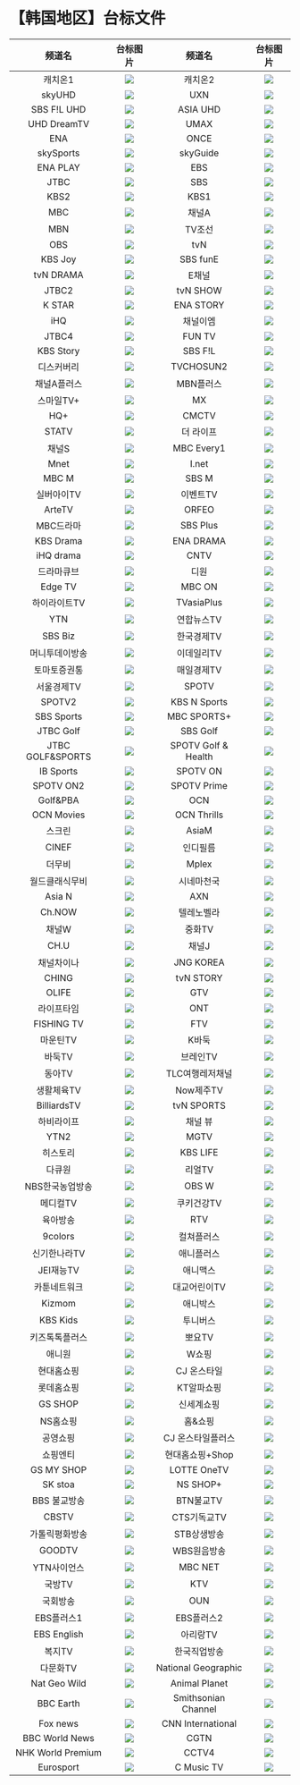# 【韩国地区】台标文件
|频道名|台标图片|频道名|台标图片|
|:---:|:---:|:---:|:---:|
|캐치온1|<img src="https://raw.githubusercontent.com/atsushi444/iptv/main/logo/kr/No.62.png">|캐치온2|<img src="https://raw.githubusercontent.com/atsushi444/iptv/main/logo/kr/No.63.png">|
|skyUHD|<img src="https://raw.githubusercontent.com/atsushi444/iptv/main/logo/kr/No.127.png">|UXN|<img src="https://raw.githubusercontent.com/atsushi444/iptv/main/logo/kr/No.128.png">|
|SBS F!L UHD|<img src="https://raw.githubusercontent.com/atsushi444/iptv/main/logo/kr/No.129.png">|ASIA UHD|<img src="https://raw.githubusercontent.com/atsushi444/iptv/main/logo/kr/No.130.png">|
|UHD DreamTV|<img src="https://raw.githubusercontent.com/atsushi444/iptv/main/logo/kr/No.131.png">|UMAX|<img src="https://raw.githubusercontent.com/atsushi444/iptv/main/logo/kr/No.132.png">|
|ENA|<img src="https://raw.githubusercontent.com/atsushi444/iptv/main/logo/kr/No.1.png">|ONCE|<img src="https://raw.githubusercontent.com/atsushi444/iptv/main/logo/kr/No.42.png">|
|skySports|<img src="https://raw.githubusercontent.com/atsushi444/iptv/main/logo/kr/No.202.png">|skyGuide|<img src="https://raw.githubusercontent.com/atsushi444/iptv/main/logo/kr/No.505.png">|
|ENA PLAY|<img src="https://raw.githubusercontent.com/atsushi444/iptv/main/logo/kr/No.3.png">|EBS|<img src="https://raw.githubusercontent.com/atsushi444/iptv/main/logo/kr/No.4.png">|
|JTBC|<img src="https://raw.githubusercontent.com/atsushi444/iptv/main/logo/kr/">|SBS|<img src="https://raw.githubusercontent.com/atsushi444/iptv/main/logo/kr/">|
|KBS2|<img src="https://raw.githubusercontent.com/atsushi444/iptv/main/logo/kr/">|KBS1|<img src="https://raw.githubusercontent.com/atsushi444/iptv/main/logo/kr/">|
|MBC|<img src="https://raw.githubusercontent.com/atsushi444/iptv/main/logo/kr/">|채널A|<img src="https://raw.githubusercontent.com/atsushi444/iptv/main/logo/kr/">|
|MBN|<img src="https://raw.githubusercontent.com/atsushi444/iptv/main/logo/kr/">|TV조선|<img src="https://raw.githubusercontent.com/atsushi444/iptv/main/logo/kr/">|
|OBS|<img src="https://raw.githubusercontent.com/atsushi444/iptv/main/logo/kr/">|tvN|<img src="https://raw.githubusercontent.com/atsushi444/iptv/main/logo/kr/">|
|KBS Joy|<img src="https://raw.githubusercontent.com/atsushi444/iptv/main/logo/kr/">|SBS funE|<img src="https://raw.githubusercontent.com/atsushi444/iptv/main/logo/kr/">|
|tvN DRAMA|<img src="https://raw.githubusercontent.com/atsushi444/iptv/main/logo/kr/">|E채널|<img src="https://raw.githubusercontent.com/atsushi444/iptv/main/logo/kr/">|
|JTBC2|<img src="https://raw.githubusercontent.com/atsushi444/iptv/main/logo/kr/">|tvN SHOW|<img src="https://raw.githubusercontent.com/atsushi444/iptv/main/logo/kr/">|
|K STAR|<img src="https://raw.githubusercontent.com/atsushi444/iptv/main/logo/kr/">|ENA STORY|<img src="https://raw.githubusercontent.com/atsushi444/iptv/main/logo/kr/">|
|iHQ|<img src="https://raw.githubusercontent.com/atsushi444/iptv/main/logo/kr/">|채널이엠|<img src="https://raw.githubusercontent.com/atsushi444/iptv/main/logo/kr/">|
|JTBC4|<img src="https://raw.githubusercontent.com/atsushi444/iptv/main/logo/kr/">|FUN TV|<img src="https://raw.githubusercontent.com/atsushi444/iptv/main/logo/kr/">|
|KBS Story|<img src="https://raw.githubusercontent.com/atsushi444/iptv/main/logo/kr/">|SBS F!L|<img src="https://raw.githubusercontent.com/atsushi444/iptv/main/logo/kr/">|
|디스커버리|<img src="https://raw.githubusercontent.com/atsushi444/iptv/main/logo/kr/">|TVCHOSUN2|<img src="https://raw.githubusercontent.com/atsushi444/iptv/main/logo/kr/">|
|채널A플러스|<img src="https://raw.githubusercontent.com/atsushi444/iptv/main/logo/kr/">|MBN플러스|<img src="https://raw.githubusercontent.com/atsushi444/iptv/main/logo/kr/">|
|스마일TV+|<img src="https://raw.githubusercontent.com/atsushi444/iptv/main/logo/kr/">|MX|<img src="https://raw.githubusercontent.com/atsushi444/iptv/main/logo/kr/">|
|HQ+|<img src="https://raw.githubusercontent.com/atsushi444/iptv/main/logo/kr/">|CMCTV|<img src="https://raw.githubusercontent.com/atsushi444/iptv/main/logo/kr/">|
|STATV|<img src="https://raw.githubusercontent.com/atsushi444/iptv/main/logo/kr/">|더 라이프|<img src="https://raw.githubusercontent.com/atsushi444/iptv/main/logo/kr/">|
|채널S|<img src="https://raw.githubusercontent.com/atsushi444/iptv/main/logo/kr/">|MBC Every1|<img src="https://raw.githubusercontent.com/atsushi444/iptv/main/logo/kr/">|
|Mnet|<img src="https://raw.githubusercontent.com/atsushi444/iptv/main/logo/kr/">|I.net|<img src="https://raw.githubusercontent.com/atsushi444/iptv/main/logo/kr/">|
|MBC M|<img src="https://raw.githubusercontent.com/atsushi444/iptv/main/logo/kr/">|SBS M|<img src="https://raw.githubusercontent.com/atsushi444/iptv/main/logo/kr/">|
|실버아이TV|<img src="https://raw.githubusercontent.com/atsushi444/iptv/main/logo/kr/">|이벤트TV|<img src="https://raw.githubusercontent.com/atsushi444/iptv/main/logo/kr/">|
|ArteTV|<img src="https://raw.githubusercontent.com/atsushi444/iptv/main/logo/kr/">|ORFEO|<img src="https://raw.githubusercontent.com/atsushi444/iptv/main/logo/kr/">|
|MBC드라마|<img src="https://raw.githubusercontent.com/atsushi444/iptv/main/logo/kr/">|SBS Plus|<img src="https://raw.githubusercontent.com/atsushi444/iptv/main/logo/kr/">|
|KBS Drama|<img src="https://raw.githubusercontent.com/atsushi444/iptv/main/logo/kr/">|ENA DRAMA|<img src="https://raw.githubusercontent.com/atsushi444/iptv/main/logo/kr/">|
|iHQ drama|<img src="https://raw.githubusercontent.com/atsushi444/iptv/main/logo/kr/">|CNTV|<img src="https://raw.githubusercontent.com/atsushi444/iptv/main/logo/kr/">|
|드라마큐브|<img src="https://raw.githubusercontent.com/atsushi444/iptv/main/logo/kr/">|디원|<img src="https://raw.githubusercontent.com/atsushi444/iptv/main/logo/kr/">|
|Edge TV|<img src="https://raw.githubusercontent.com/atsushi444/iptv/main/logo/kr/">|MBC ON|<img src="https://raw.githubusercontent.com/atsushi444/iptv/main/logo/kr/">|
|하이라이트TV|<img src="https://raw.githubusercontent.com/atsushi444/iptv/main/logo/kr/">|TVasiaPlus|<img src="https://raw.githubusercontent.com/atsushi444/iptv/main/logo/kr/">|
|YTN|<img src="https://raw.githubusercontent.com/atsushi444/iptv/main/logo/kr/">|연합뉴스TV|<img src="https://raw.githubusercontent.com/atsushi444/iptv/main/logo/kr/">|
|SBS Biz|<img src="https://raw.githubusercontent.com/atsushi444/iptv/main/logo/kr/">|한국경제TV|<img src="https://raw.githubusercontent.com/atsushi444/iptv/main/logo/kr/">|
|머니투데이방송|<img src="https://raw.githubusercontent.com/atsushi444/iptv/main/logo/kr/">|이데일리TV|<img src="https://raw.githubusercontent.com/atsushi444/iptv/main/logo/kr/">|
|토마토증권통|<img src="https://raw.githubusercontent.com/atsushi444/iptv/main/logo/kr/">|매일경제TV|<img src="https://raw.githubusercontent.com/atsushi444/iptv/main/logo/kr/">|
|서울경제TV|<img src="https://raw.githubusercontent.com/atsushi444/iptv/main/logo/kr/">|SPOTV|<img src="https://raw.githubusercontent.com/atsushi444/iptv/main/logo/kr/">|
|SPOTV2|<img src="https://raw.githubusercontent.com/atsushi444/iptv/main/logo/kr/">|KBS N Sports|<img src="https://raw.githubusercontent.com/atsushi444/iptv/main/logo/kr/">|
|SBS Sports|<img src="https://raw.githubusercontent.com/atsushi444/iptv/main/logo/kr/">|MBC SPORTS+|<img src="https://raw.githubusercontent.com/atsushi444/iptv/main/logo/kr/">|
|JTBC Golf|<img src="https://raw.githubusercontent.com/atsushi444/iptv/main/logo/kr/">|SBS Golf|<img src="https://raw.githubusercontent.com/atsushi444/iptv/main/logo/kr/">|
|JTBC GOLF&SPORTS|<img src="https://raw.githubusercontent.com/atsushi444/iptv/main/logo/kr/">|SPOTV Golf & Health|<img src="https://raw.githubusercontent.com/atsushi444/iptv/main/logo/kr/">|
|IB Sports|<img src="https://raw.githubusercontent.com/atsushi444/iptv/main/logo/kr/">|SPOTV ON|<img src="https://raw.githubusercontent.com/atsushi444/iptv/main/logo/kr/">|
|SPOTV ON2|<img src="https://raw.githubusercontent.com/atsushi444/iptv/main/logo/kr/">|SPOTV Prime|<img src="https://raw.githubusercontent.com/atsushi444/iptv/main/logo/kr/">|
|Golf&PBA|<img src="https://raw.githubusercontent.com/atsushi444/iptv/main/logo/kr/">|OCN|<img src="https://raw.githubusercontent.com/atsushi444/iptv/main/logo/kr/">|
|OCN Movies|<img src="https://raw.githubusercontent.com/atsushi444/iptv/main/logo/kr/">|OCN Thrills|<img src="https://raw.githubusercontent.com/atsushi444/iptv/main/logo/kr/">|
|스크린|<img src="https://raw.githubusercontent.com/atsushi444/iptv/main/logo/kr/">|AsiaM|<img src="https://raw.githubusercontent.com/atsushi444/iptv/main/logo/kr/">|
|CINEF|<img src="https://raw.githubusercontent.com/atsushi444/iptv/main/logo/kr/">|인디필름|<img src="https://raw.githubusercontent.com/atsushi444/iptv/main/logo/kr/">|
|더무비|<img src="https://raw.githubusercontent.com/atsushi444/iptv/main/logo/kr/">|Mplex|<img src="https://raw.githubusercontent.com/atsushi444/iptv/main/logo/kr/">|
|월드클래식무비|<img src="https://raw.githubusercontent.com/atsushi444/iptv/main/logo/kr/">|시네마천국|<img src="https://raw.githubusercontent.com/atsushi444/iptv/main/logo/kr/">|
|Asia N|<img src="https://raw.githubusercontent.com/atsushi444/iptv/main/logo/kr/">|AXN|<img src="https://raw.githubusercontent.com/atsushi444/iptv/main/logo/kr/">|
|Ch.NOW|<img src="https://raw.githubusercontent.com/atsushi444/iptv/main/logo/kr/">|텔레노벨라|<img src="https://raw.githubusercontent.com/atsushi444/iptv/main/logo/kr/">|
|채널W|<img src="https://raw.githubusercontent.com/atsushi444/iptv/main/logo/kr/">|중화TV|<img src="https://raw.githubusercontent.com/atsushi444/iptv/main/logo/kr/">|
|CH.U|<img src="https://raw.githubusercontent.com/atsushi444/iptv/main/logo/kr/">|채널J|<img src="https://raw.githubusercontent.com/atsushi444/iptv/main/logo/kr/">|
|채널차이나|<img src="https://raw.githubusercontent.com/atsushi444/iptv/main/logo/kr/">|JNG KOREA|<img src="https://raw.githubusercontent.com/atsushi444/iptv/main/logo/kr/">|
|CHING|<img src="https://raw.githubusercontent.com/atsushi444/iptv/main/logo/kr/">|tvN STORY|<img src="https://raw.githubusercontent.com/atsushi444/iptv/main/logo/kr/">|
|OLIFE|<img src="https://raw.githubusercontent.com/atsushi444/iptv/main/logo/kr/">|GTV|<img src="https://raw.githubusercontent.com/atsushi444/iptv/main/logo/kr/">|
|라이프타임|<img src="https://raw.githubusercontent.com/atsushi444/iptv/main/logo/kr/">|ONT|<img src="https://raw.githubusercontent.com/atsushi444/iptv/main/logo/kr/">|
|FISHING TV|<img src="https://raw.githubusercontent.com/atsushi444/iptv/main/logo/kr/">|FTV|<img src="https://raw.githubusercontent.com/atsushi444/iptv/main/logo/kr/">|
|마운틴TV|<img src="https://raw.githubusercontent.com/atsushi444/iptv/main/logo/kr/">|K바둑|<img src="https://raw.githubusercontent.com/atsushi444/iptv/main/logo/kr/">|
|바둑TV|<img src="https://raw.githubusercontent.com/atsushi444/iptv/main/logo/kr/">|브레인TV|<img src="https://raw.githubusercontent.com/atsushi444/iptv/main/logo/kr/">|
|동아TV|<img src="https://raw.githubusercontent.com/atsushi444/iptv/main/logo/kr/">|TLC여행레저채널|<img src="https://raw.githubusercontent.com/atsushi444/iptv/main/logo/kr/">|
|생활체육TV|<img src="https://raw.githubusercontent.com/atsushi444/iptv/main/logo/kr/">|Now제주TV|<img src="https://raw.githubusercontent.com/atsushi444/iptv/main/logo/kr/">|
|BilliardsTV|<img src="https://raw.githubusercontent.com/atsushi444/iptv/main/logo/kr/">|tvN SPORTS|<img src="https://raw.githubusercontent.com/atsushi444/iptv/main/logo/kr/">|
|하비라이프|<img src="https://raw.githubusercontent.com/atsushi444/iptv/main/logo/kr/">|채널 뷰|<img src="https://raw.githubusercontent.com/atsushi444/iptv/main/logo/kr/">|
|YTN2|<img src="https://raw.githubusercontent.com/atsushi444/iptv/main/logo/kr/">|MGTV|<img src="https://raw.githubusercontent.com/atsushi444/iptv/main/logo/kr/">|
|히스토리|<img src="https://raw.githubusercontent.com/atsushi444/iptv/main/logo/kr/">|KBS LIFE|<img src="https://raw.githubusercontent.com/atsushi444/iptv/main/logo/kr/">|
|다큐원|<img src="https://raw.githubusercontent.com/atsushi444/iptv/main/logo/kr/">|리얼TV|<img src="https://raw.githubusercontent.com/atsushi444/iptv/main/logo/kr/">|
|NBS한국농업방송|<img src="https://raw.githubusercontent.com/atsushi444/iptv/main/logo/kr/">|OBS W|<img src="https://raw.githubusercontent.com/atsushi444/iptv/main/logo/kr/">|
|메디컬TV|<img src="https://raw.githubusercontent.com/atsushi444/iptv/main/logo/kr/">|쿠키건강TV|<img src="https://raw.githubusercontent.com/atsushi444/iptv/main/logo/kr/">|
|육아방송|<img src="https://raw.githubusercontent.com/atsushi444/iptv/main/logo/kr/">|RTV|<img src="https://raw.githubusercontent.com/atsushi444/iptv/main/logo/kr/">|
|9colors|<img src="https://raw.githubusercontent.com/atsushi444/iptv/main/logo/kr/">|컬쳐플러스|<img src="https://raw.githubusercontent.com/atsushi444/iptv/main/logo/kr/">|
|신기한나라TV|<img src="https://raw.githubusercontent.com/atsushi444/iptv/main/logo/kr/">|애니플러스|<img src="https://raw.githubusercontent.com/atsushi444/iptv/main/logo/kr/">|
|JEI재능TV|<img src="https://raw.githubusercontent.com/atsushi444/iptv/main/logo/kr/">|애니맥스|<img src="https://raw.githubusercontent.com/atsushi444/iptv/main/logo/kr/">|
|카툰네트워크|<img src="https://raw.githubusercontent.com/atsushi444/iptv/main/logo/kr/">|대교어린이TV|<img src="https://raw.githubusercontent.com/atsushi444/iptv/main/logo/kr/">|
|Kizmom|<img src="https://raw.githubusercontent.com/atsushi444/iptv/main/logo/kr/">|애니박스|<img src="https://raw.githubusercontent.com/atsushi444/iptv/main/logo/kr/">|
|KBS Kids|<img src="https://raw.githubusercontent.com/atsushi444/iptv/main/logo/kr/">|투니버스|<img src="https://raw.githubusercontent.com/atsushi444/iptv/main/logo/kr/">|
|키즈톡톡플러스|<img src="https://raw.githubusercontent.com/atsushi444/iptv/main/logo/kr/">|뽀요TV|<img src="https://raw.githubusercontent.com/atsushi444/iptv/main/logo/kr/">|
|애니원|<img src="https://raw.githubusercontent.com/atsushi444/iptv/main/logo/kr/">|W쇼핑|<img src="https://raw.githubusercontent.com/atsushi444/iptv/main/logo/kr/">|
|현대홈쇼핑|<img src="https://raw.githubusercontent.com/atsushi444/iptv/main/logo/kr/">|CJ 온스타일|<img src="https://raw.githubusercontent.com/atsushi444/iptv/main/logo/kr/">|
|롯데홈쇼핑|<img src="https://raw.githubusercontent.com/atsushi444/iptv/main/logo/kr/">|KT알파쇼핑|<img src="https://raw.githubusercontent.com/atsushi444/iptv/main/logo/kr/">|
|GS SHOP|<img src="https://raw.githubusercontent.com/atsushi444/iptv/main/logo/kr/">|신세계쇼핑|<img src="https://raw.githubusercontent.com/atsushi444/iptv/main/logo/kr/">|
|NS홈쇼핑|<img src="https://raw.githubusercontent.com/atsushi444/iptv/main/logo/kr/">|홈&쇼핑|<img src="https://raw.githubusercontent.com/atsushi444/iptv/main/logo/kr/">|
|공영쇼핑|<img src="https://raw.githubusercontent.com/atsushi444/iptv/main/logo/kr/">|CJ 온스타일플러스|<img src="https://raw.githubusercontent.com/atsushi444/iptv/main/logo/kr/">|
|쇼핑엔티|<img src="https://raw.githubusercontent.com/atsushi444/iptv/main/logo/kr/">|현대홈쇼핑+Shop|<img src="https://raw.githubusercontent.com/atsushi444/iptv/main/logo/kr/">|
|GS MY SHOP|<img src="https://raw.githubusercontent.com/atsushi444/iptv/main/logo/kr/">|LOTTE OneTV|<img src="https://raw.githubusercontent.com/atsushi444/iptv/main/logo/kr/">|
|SK stoa|<img src="https://raw.githubusercontent.com/atsushi444/iptv/main/logo/kr/">|NS SHOP+|<img src="https://raw.githubusercontent.com/atsushi444/iptv/main/logo/kr/">|
|BBS 불교방송|<img src="https://raw.githubusercontent.com/atsushi444/iptv/main/logo/kr/">|BTN불교TV|<img src="https://raw.githubusercontent.com/atsushi444/iptv/main/logo/kr/">|
|CBSTV|<img src="https://raw.githubusercontent.com/atsushi444/iptv/main/logo/kr/">|CTS기독교TV|<img src="https://raw.githubusercontent.com/atsushi444/iptv/main/logo/kr/">|
|가톨릭평화방송|<img src="https://raw.githubusercontent.com/atsushi444/iptv/main/logo/kr/">|STB상생방송|<img src="https://raw.githubusercontent.com/atsushi444/iptv/main/logo/kr/">|
|GOODTV|<img src="https://raw.githubusercontent.com/atsushi444/iptv/main/logo/kr/">|WBS원음방송|<img src="https://raw.githubusercontent.com/atsushi444/iptv/main/logo/kr/">|
|YTN사이언스|<img src="https://raw.githubusercontent.com/atsushi444/iptv/main/logo/kr/">|MBC NET|<img src="https://raw.githubusercontent.com/atsushi444/iptv/main/logo/kr/">|
|국방TV|<img src="https://raw.githubusercontent.com/atsushi444/iptv/main/logo/kr/">|KTV|<img src="https://raw.githubusercontent.com/atsushi444/iptv/main/logo/kr/">|
|국회방송|<img src="https://raw.githubusercontent.com/atsushi444/iptv/main/logo/kr/">|OUN|<img src="https://raw.githubusercontent.com/atsushi444/iptv/main/logo/kr/">|
|EBS플러스1|<img src="https://raw.githubusercontent.com/atsushi444/iptv/main/logo/kr/">|EBS플러스2|<img src="https://raw.githubusercontent.com/atsushi444/iptv/main/logo/kr/">|
|EBS English|<img src="https://raw.githubusercontent.com/atsushi444/iptv/main/logo/kr/">|아리랑TV|<img src="https://raw.githubusercontent.com/atsushi444/iptv/main/logo/kr/">|
|복지TV|<img src="https://raw.githubusercontent.com/atsushi444/iptv/main/logo/kr/">|한국직업방송|<img src="https://raw.githubusercontent.com/atsushi444/iptv/main/logo/kr/">|
|다문화TV|<img src="https://raw.githubusercontent.com/atsushi444/iptv/main/logo/kr/">|National Geographic|<img src="https://raw.githubusercontent.com/atsushi444/iptv/main/logo/kr/">|
|Nat Geo Wild|<img src="https://raw.githubusercontent.com/atsushi444/iptv/main/logo/kr/">|Animal Planet|<img src="https://raw.githubusercontent.com/atsushi444/iptv/main/logo/kr/">|
|BBC Earth|<img src="https://raw.githubusercontent.com/atsushi444/iptv/main/logo/kr/">|Smithsonian Channel|<img src="https://raw.githubusercontent.com/atsushi444/iptv/main/logo/kr/">|
|Fox news|<img src="https://raw.githubusercontent.com/atsushi444/iptv/main/logo/kr/">|CNN International|<img src="https://raw.githubusercontent.com/atsushi444/iptv/main/logo/kr/">|
|BBC World News|<img src="https://raw.githubusercontent.com/atsushi444/iptv/main/logo/kr/">|CGTN|<img src="https://raw.githubusercontent.com/atsushi444/iptv/main/logo/kr/">|
|NHK World Premium|<img src="https://raw.githubusercontent.com/atsushi444/iptv/main/logo/kr/">|CCTV4|<img src="https://raw.githubusercontent.com/atsushi444/iptv/main/logo/kr/">|
|Eurosport|<img src="https://raw.githubusercontent.com/atsushi444/iptv/main/logo/kr/">|C Music TV|<img src="https://raw.githubusercontent.com/atsushi444/iptv/main/logo/kr/">|
